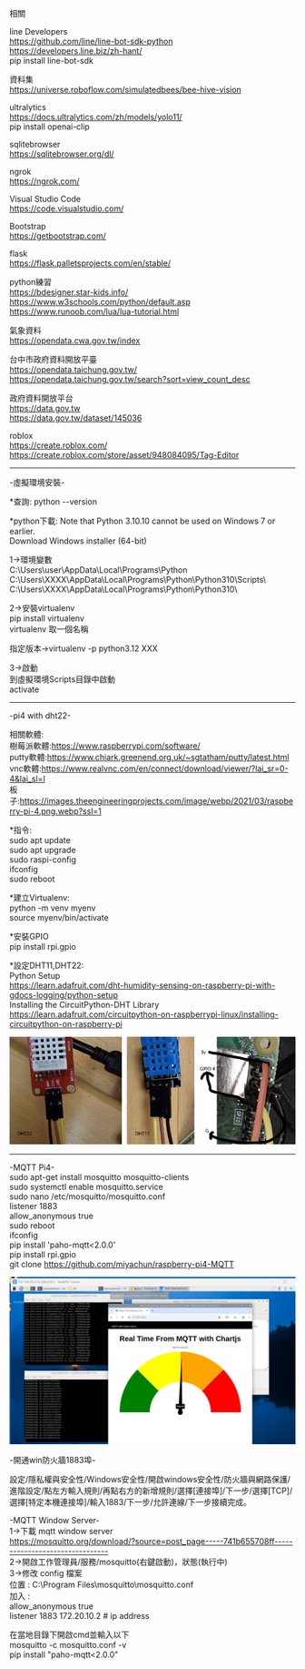  相關  

line Developers  
https://github.com/line/line-bot-sdk-python  
https://developers.line.biz/zh-hant/  
pip install line-bot-sdk  

資料集  
https://universe.roboflow.com/simulatedbees/bee-hive-vision  
  
ultralytics  
https://docs.ultralytics.com/zh/models/yolo11/  
pip install openai-clip   

sqlitebrowser  
https://sqlitebrowser.org/dl/    

ngrok  
https://ngrok.com/  

Visual Studio Code  
https://code.visualstudio.com/  

Bootstrap  
https://getbootstrap.com/  
  
flask  
https://flask.palletsprojects.com/en/stable/  
  
python練習  
https://bdesigner.star-kids.info/  
https://www.w3schools.com/python/default.asp  
https://www.runoob.com/lua/lua-tutorial.html  
  
氣象資料  
https://opendata.cwa.gov.tw/index  

台中市政府資料開放平臺  
https://opendata.taichung.gov.tw/   
https://opendata.taichung.gov.tw/search?sort=view_count_desc   

政府資料開放平台  
https://data.gov.tw  
https://data.gov.tw/dataset/145036  
  
roblox  
https://create.roblox.com/  
https://create.roblox.com/store/asset/948084095/Tag-Editor 
  
------------------------------------------------------------------------------  

-虛擬環境安裝-  
  
*查詢: python --version  
  
*python下載: Note that Python 3.10.10 cannot be used on Windows 7 or earlier.  
Download Windows installer (64-bit)  
  
1->環境變數  
C:\Users\user\AppData\Local\Programs\Python  
C:\Users\XXXX\AppData\Local\Programs\Python\Python310\Scripts\  
C:\Users\XXXX\AppData\Local\Programs\Python\Python310\  
  
2->安裝virtualenv  
pip install virtualenv  
virtualenv 取一個名稱  

指定版本->virtualenv -p python3.12 XXX  
  
3->啟動  
到虛擬環境Scripts目錄中啟動  
activate  

------------------------------------------------------------------------------  
-pi4 with dht22-  

相關軟體:    
樹莓派軟體:https://www.raspberrypi.com/software/  
putty軟體:https://www.chiark.greenend.org.uk/~sgtatham/putty/latest.html  
vnc軟體:https://www.realvnc.com/en/connect/download/viewer/?lai_sr=0-4&lai_sl=l  
板子:https://images.theengineeringprojects.com/image/webp/2021/03/raspberry-pi-4.png.webp?ssl=1  
  
*指令:  
sudo apt update  
sudo apt upgrade  
sudo raspi-config  
ifconfig  
sudo reboot  

*建立Virtualenv:  
python -m venv myenv  
source myenv/bin/activate  
  
*安裝GPIO  
pip install rpi.gpio  
  
*設定DHT11,DHT22:  
Python Setup  
https://learn.adafruit.com/dht-humidity-sensing-on-raspberry-pi-with-gdocs-logging/python-setup  
Installing the CircuitPython-DHT Library  
https://learn.adafruit.com/circuitpython-on-raspberrypi-linux/installing-circuitpython-on-raspberry-pi  

![image](dht.jpg)  

------------------------------------------------------------------------------  

-MQTT Pi4-  
sudo apt-get install mosquitto mosquitto-clients  
sudo systemctl enable mosquitto.service  
sudo nano /etc/mosquitto/mosquitto.conf  
listener 1883  
allow_anonymous true  
sudo reboot  
ifconfig  
pip install 'paho-mqtt<2.0.0'  
pip install rpi.gpio  
git clone https://github.com/miyachun/raspberry-pi4-MQTT  


![image](mqtt.png)  

-開通win防火牆1883埠-  

設定/隱私權與安全性/Windows安全性/開啟windows安全性/防火牆與網路保護/進階設定/點左方輸入規則/再點右方的新增規則/選擇[連接埠]/下一步/選擇[TCP]/選擇[特定本機連接埠]/輸入1883/下一步/允許連線/下一步接續完成。  

-MQTT Window Server-  
1->下載 mqtt window server  
https://mosquitto.org/download/?source=post_page-----741b655708ff--------------------------------  
2->開啟工作管理員/服務/mosquitto(右鍵啟動)，狀態(執行中)  
3->修改 config 檔案  
位置 : C:\Program Files\mosquitto\mosquitto.conf  
加入 :  
allow_anonymous true  
listener 1883 172.20.10.2 # ip address  
  
在當地目錄下開啟cmd並輸入以下  
mosquitto -c mosquitto.conf -v    
pip install "paho-mqtt<2.0.0"  


  

